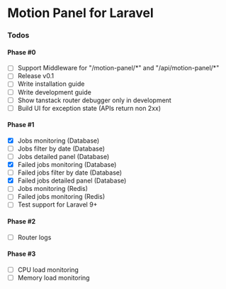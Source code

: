# Motion Panel for Laravel

### Todos

#### Phase #0

- [ ] Support Middleware for "/motion-panel/\*" and "/api/motion-panel/\*"
- [ ] Release v0.1
- [ ] Write installation guide
- [ ] Write development guide
- [ ] Show tanstack router debugger only in development
- [ ] Build UI for exception state (APIs return non 2xx)

#### Phase #1

- [x] Jobs monitoring (Database)
- [ ] Jobs filter by date (Database)
- [ ] Jobs detailed panel (Database)
- [x] Failed jobs monitoring (Database)
- [ ] Failed jobs filter by date (Database)
- [x] Failed jobs detailed panel (Database)
- [ ] Jobs monitoring (Redis)
- [ ] Failed jobs monitoring (Redis)
- [ ] Test support for Laravel 9+

#### Phase #2

- [ ] Router logs

#### Phase #3

- [ ] CPU load monitoring
- [ ] Memory load monitoring
